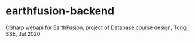 # earthfusion-backend
CSharp webapi for EarthFusion, project of Database course design, Tongji SSE, Jul 2020
